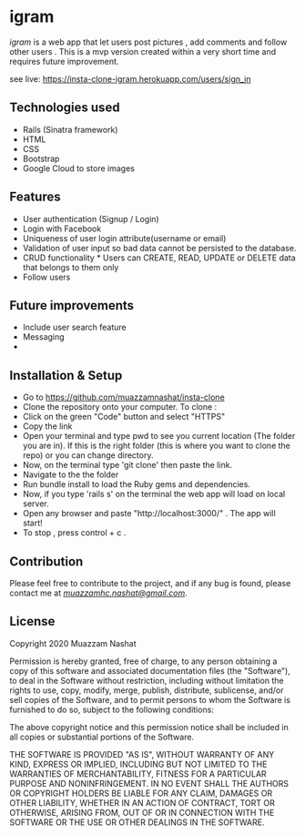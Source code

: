 # igram

*igram* is a web app that let users post pictures , add comments and follow other users . This is a mvp version created within a very short time and requires future improvement.  

see live: https://insta-clone-igram.herokuapp.com/users/sign_in
## Technologies used

* Rails (Sinatra framework)
* HTML
* CSS
* Bootstrap
* Google Cloud to store images
    
## Features 

* User authentication (Signup / Login)
* Login with Facebook
* Uniqueness of user login attribute(username or email)
* Validation of user input so bad data cannot be persisted to the database.
* CRUD functionality
      *  Users can CREATE, READ, UPDATE or DELETE data that belongs to them only
* Follow users

## Future improvements

* Include user search feature
* Messaging 
* 

## Installation & Setup

* Go to https://github.com/muazzamnashat/insta-clone 
* Clone the repository onto your computer. To clone :
*  Click on the green "Code" button and select "HTTPS" 
*  Copy the link 
* Open your terminal and type pwd to see you current location (The folder you are in). If this is the right folder (this is where you want to clone the repo) or you can change directory.
*  Now, on the terminal type 'git clone' then paste the link.
*  Navigate to the the folder 
* Run bundle install to load the Ruby gems and dependencies.
* Now, if you type 'rails s' on the terminal the web app will load on local server. 
* Open any browser and paste "http://localhost:3000/" . The app will start!
* To stop , press control + c .

## Contribution

Please feel free to contribute to the project, and if any bug is found, please contact me at *muazzamhc.nashat@gmail.com*.

## License

Copyright 2020 Muazzam Nashat

Permission is hereby granted, free of charge, to any person obtaining a copy of this software and associated documentation files (the "Software"), to deal in the Software without restriction, including without limitation the rights to use, copy, modify, merge, publish, distribute, sublicense, and/or sell copies of the Software, and to permit persons to whom the Software is furnished to do so, subject to the following conditions:

The above copyright notice and this permission notice shall be included in all copies or substantial portions of the Software.

THE SOFTWARE IS PROVIDED "AS IS", WITHOUT WARRANTY OF ANY KIND, EXPRESS OR IMPLIED, INCLUDING BUT NOT LIMITED TO THE WARRANTIES OF MERCHANTABILITY, FITNESS FOR A PARTICULAR PURPOSE AND NONINFRINGEMENT. IN NO EVENT SHALL THE AUTHORS OR COPYRIGHT HOLDERS BE LIABLE FOR ANY CLAIM, DAMAGES OR OTHER LIABILITY, WHETHER IN AN ACTION OF CONTRACT, TORT OR OTHERWISE, ARISING FROM, OUT OF OR IN CONNECTION WITH THE SOFTWARE OR THE USE OR OTHER DEALINGS IN THE SOFTWARE.